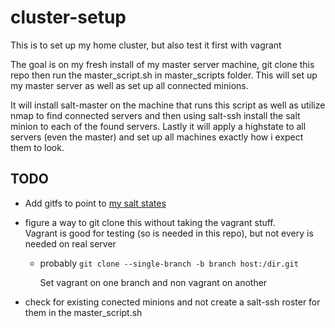 # cluster-setup

This is to set up my home cluster, but also test it first with vagrant

The goal is on my fresh install of my master server machine, git clone this repo
then run the master_script.sh in master_scripts folder.  This will set up my master
server as well as set up all connected minions.

It will install salt-master on the machine that runs this script as well as utilize
nmap to find connected servers and then using salt-ssh install the salt minion to
each of the found servers.  Lastly it will apply a highstate to all servers 
(even the master) and set up all machines exactly how i expect them to look.


TODO  
-----
- Add gitfs to point to [my salt states](https://github.com/unsupo/cluster-setup-salt.git)
- figure a way to git clone this without taking the vagrant stuff.  
    Vagrant is good for testing (so is needed in this repo), but not every is 
    needed on real server
    - probably `git clone --single-branch -b branch host:/dir.git`
        
        Set vagrant on one branch and non vagrant on another 

- check for existing conected minions and not create a salt-ssh roster for them in the master_script.sh